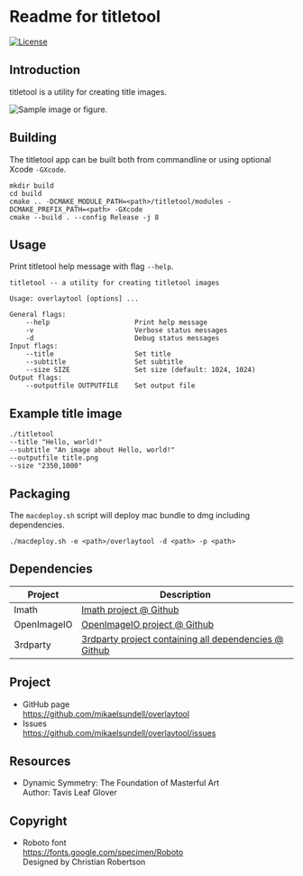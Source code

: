 Readme for titletool
==================

[![License](https://img.shields.io/badge/license-BSD%203--Clause-blue.svg?style=flat-square)](https://github.com/mikaelsundell/logctool/blob/master/README.md)

Introduction
------------

titletool is a utility for creating title images.

![Sample image or figure.](images/image.png 'it8tool')

Building
--------

The titletool app can be built both from commandline or using optional Xcode `-GXcode`.

```shell
mkdir build
cd build
cmake .. -DCMAKE_MODULE_PATH=<path>/titletool/modules -DCMAKE_PREFIX_PATH=<path> -GXcode
cmake --build . --config Release -j 8
```

Usage
-----

Print titletool help message with flag ```--help```.

```shell
titletool -- a utility for creating titletool images

Usage: overlaytool [options] ...

General flags:
    --help                     Print help message
    -v                         Verbose status messages
    -d                         Debug status messages
Input flags:
    --title                    Set title
    --subtitle                 Set subtitle
    --size SIZE                Set size (default: 1024, 1024)
Output flags:
    --outputfile OUTPUTFILE    Set output file
```

Example title image
--------

```shell
./titletool
--title "Hello, world!"
--subtitle "An image about Hello, world!"
--outputfile title.png 
--size "2350,1000" 
```

Packaging
---------

The `macdeploy.sh` script will deploy mac bundle to dmg including dependencies.

```shell
./macdeploy.sh -e <path>/overlaytool -d <path> -p <path>
```

Dependencies
-------------

| Project     | Description |
| ----------- | ----------- |
| Imath       | [Imath project @ Github](https://github.com/AcademySoftwareFoundation/Imath)
| OpenImageIO | [OpenImageIO project @ Github](https://github.com/OpenImageIO/oiio)
| 3rdparty    | [3rdparty project containing all dependencies @ Github](https://github.com/mikaelsundell/3rdparty)

Project
-------------

* GitHub page   
https://github.com/mikaelsundell/overlaytool
* Issues   
https://github.com/mikaelsundell/overlaytool/issues


Resources
---------

* Dynamic Symmetry: The Foundation of Masterful Art   
Author: Tavis Leaf Glover

Copyright
---------

* Roboto font   
https://fonts.google.com/specimen/Roboto   
Designed by Christian Robertson

